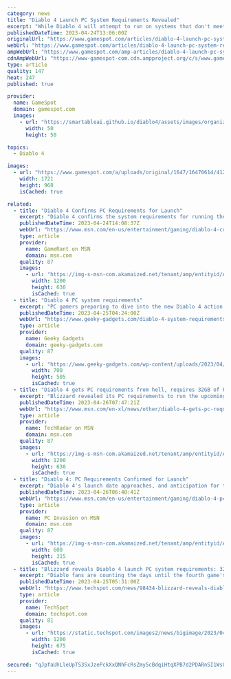 ```yaml
---
category: news
title: "Diablo 4 Launch PC System Requirements Revealed"
excerpt: "While Diablo 4 will attempt to run on systems that don't meet the recommended settings, Blizzard warns the game \"may be significantly diminished.\""
publishedDateTime: 2023-04-24T13:06:00Z
originalUrl: "https://www.gamespot.com/articles/diablo-4-launch-pc-system-requirements-revealed/1100-6513508/"
webUrl: "https://www.gamespot.com/articles/diablo-4-launch-pc-system-requirements-revealed/1100-6513508/"
ampWebUrl: "https://www.gamespot.com/amp-articles/diablo-4-launch-pc-system-requirements-revealed/1100-6513508/"
cdnAmpWebUrl: "https://www-gamespot-com.cdn.ampproject.org/c/s/www.gamespot.com/amp-articles/diablo-4-launch-pc-system-requirements-revealed/1100-6513508/"
type: article
quality: 147
heat: 247
published: true

provider:
  name: GameSpot
  domain: gamespot.com
  images:
    - url: "https://smartableai.github.io/diablo4/assets/images/organizations/gamespot.com-50x50.jpg"
      width: 50
      height: 50

topics:
  - Diablo 4

images:
  - url: "https://www.gamespot.com/a/uploads/original/1647/16470614/4129181-diablo4systemrequirements.jpg"
    width: 1721
    height: 968
    isCached: true

related:
  - title: "Diablo 4 Confirms PC Requirements for Launch"
    excerpt: "Diablo 4 confirms the system requirements for running the game on PC at launch, making players even more eager for the next entry in the franchise."
    publishedDateTime: 2023-04-24T14:08:37Z
    webUrl: "https://www.msn.com/en-us/entertainment/gaming/diablo-4-confirms-pc-requirements-for-launch/ar-AA1ahOxw"
    type: article
    provider:
      name: GameRant on MSN
      domain: msn.com
    quality: 87
    images:
      - url: "https://img-s-msn-com.akamaized.net/tenant/amp/entityid/AA1ahv9I.img?h=630&w=1200&m=6&q=60&o=t&l=f&f=jpg&x=513&y=191"
        width: 1200
        height: 630
        isCached: true
  - title: "Diablo 4 PC system requirements"
    excerpt: "PC gamers preparing to dive into the new Diablo 4 action role-playing game officially launching on June 6, 2023. Will be pleased to know that Blizzard ..."
    publishedDateTime: 2023-04-25T04:24:00Z
    webUrl: "https://www.geeky-gadgets.com/diablo-4-system-requirements-25-04-2023/"
    type: article
    provider:
      name: Geeky Gadgets
      domain: geeky-gadgets.com
    quality: 87
    images:
      - url: "https://www.geeky-gadgets.com/wp-content/uploads/2023/04/Diablo-4-system-requirements.jpg"
        width: 700
        height: 505
        isCached: true
  - title: "Diablo 4 gets PC requirements from hell, requires 32GB of RAM for 4K"
    excerpt: "Blizzard revealed its PC requirements to run the upcoming Diablo 4, and the required RAM to run it in 4K is particularly steep."
    publishedDateTime: 2023-04-26T07:47:21Z
    webUrl: "https://www.msn.com/en-xl/news/other/diablo-4-gets-pc-requirements-from-hell-requires-32gb-of-ram-for-4k/ar-AA1annxT"
    type: article
    provider:
      name: TechRadar on MSN
      domain: msn.com
    quality: 87
    images:
      - url: "https://img-s-msn-com.akamaized.net/tenant/amp/entityid/AA1anhVA.img?h=630&w=1200&m=6&q=60&o=t&l=f&f=jpg"
        width: 1200
        height: 630
        isCached: true
  - title: "Diablo 4: PC Requirements Confirmed for Launch"
    excerpt: "Diablo 4′s launch date approaches, and anticipation for the action RPG reaches a fever pitch. Tons of exciting news and information about the upcoming game are revealed almost daily. Of course, some ..."
    publishedDateTime: 2023-04-26T06:40:41Z
    webUrl: "https://www.msn.com/en-us/entertainment/gaming/diablo-4-pc-requirements-confirmed-for-launch/ar-AA1an5r5"
    type: article
    provider:
      name: PC Invasion on MSN
      domain: msn.com
    quality: 87
    images:
      - url: "https://img-s-msn-com.akamaized.net/tenant/amp/entityid/AA1anafz.img?h=315&w=600&m=6&q=60&o=t&l=f&f=jpg&x=469&y=314"
        width: 600
        height: 315
        isCached: true
  - title: "Blizzard reveals Diablo 4 launch PC system requirements: 32GB RAM & RTX 3080 for 4K"
    excerpt: "Diablo fans are counting the days until the fourth game's June 6 release date. Now, Blizzard has revealed what kind of graphical experience users can expect ..."
    publishedDateTime: 2023-04-25T05:31:00Z
    webUrl: "https://www.techspot.com/news/98434-blizzard-reveals-diablo-4-launch-pc-system-requirements.html"
    type: article
    provider:
      name: TechSpot
      domain: techspot.com
    quality: 81
    images:
      - url: "https://static.techspot.com/images2/news/bigimage/2023/04/2023-04-25-image-7.jpg"
        width: 1200
        height: 675
        isCached: true

secured: "qJpfaUhLleUpTS3SxJzePckXxQNhFcRsZmy5cBdqiHtqXPB7d2PDARnSI1WsUrKKBn78cQBleTsawfKg4WdGliJoUXRTGV5AT8rhE2cqgu917dEvHFYCBjN/ahS1EV1hWJHbyA3veWGYkvHZTzP+Hwdb81GYn43xJnutGKnpaBKNTGMYbLuXUVtgE/Pkz4YWu4uJC+D9wQXObW33Ky4W/ILj6bXSNxJLLnsMLNFZs7vGYcHFK+jPWNYcE8iG/MvCChCy9b+KRcPeMmbLzXU5PyKsFGOm/furJk8s5kKZdkchff+f6FfEqj0Hj8YI7fJpuIqIRpFQo5Y3kxcxITkmOudmoQ6BsHeovegvyvRVtb0=;XyiB5EkiaNblW12KHRWVvw=="
---
```


